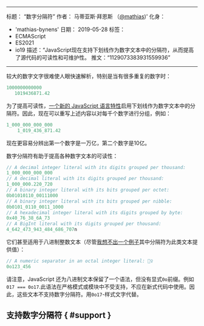 ***

标题： “数字分隔符”
作者： 马蒂亚斯·拜恩斯 （[@mathias](https://twitter.com/mathias))'
化身：

*   'mathias-bynens'
    日期： 2019-05-28
    标签：
*   ECMAScript
*   ES2021
*   io19
    描述：“JavaScript现在支持下划线作为数字文本中的分隔符，从而提高了源代码的可读性和可维护性。
    推文：“1129073383931559936”

***

较大的数字文字很难使人眼快速解析，特别是当有很多重复的数字时：

```js
1000000000000
   1019436871.42
```

为了提高可读性，[一个新的 JavaScript 语言特性](https://github.com/tc39/proposal-numeric-separator)启用下划线作为数字文本中的分隔符。因此，现在可以重写上述内容以对每千个数字进行分组，例如：

```js
1_000_000_000_000
    1_019_436_871.42
```

现在更容易分辨出第一个数字是一万亿，第二个数字是10亿。

数字分隔符有助于提高各种数字文本的可读性：

```js
// A decimal integer literal with its digits grouped per thousand:
1_000_000_000_000
// A decimal literal with its digits grouped per thousand:
1_000_000.220_720
// A binary integer literal with its bits grouped per octet:
0b01010110_00111000
// A binary integer literal with its bits grouped per nibble:
0b0101_0110_0011_1000
// A hexadecimal integer literal with its digits grouped by byte:
0x40_76_38_6A_73
// A BigInt literal with its digits grouped per thousand:
4_642_473_943_484_686_707n
```

它们甚至适用于八进制整数文本（尽管[我想不出一个例子](https://github.com/tc39/proposal-numeric-separator/issues/44)其中分隔符为此类文本提供值）：

```js
// A numeric separator in an octal integer literal: 🤷‍♀️
0o123_456
```

请注意，JavaScript 还为八进制文本保留了一个语法，但没有显式`0o`前缀。例如`017 === 0o17`.此语法在严格模式或模块中不受支持，不应在新式代码中使用。因此，这些文本不支持数字分隔符。用`0o17`-样式文字代替。

## 支持数字分隔符 { #support }

<feature-support chrome="75 /blog/v8-release-75#numeric-separators"
              firefox="70 https://hacks.mozilla.org/2019/10/firefox-70-a-bountiful-release-for-all/"
              safari="13"
              nodejs="12.5.0 https://nodejs.org/en/blog/release/v12.5.0/"
              babel="yes https://babeljs.io/docs/en/babel-plugin-proposal-numeric-separator"></feature-support>
